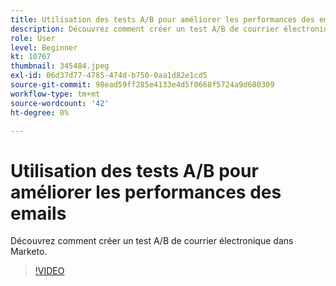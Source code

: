 ```yaml
---
title: Utilisation des tests A/B pour améliorer les performances des emails
description: Découvrez comment créer un test A/B de courrier électronique dans Marketo.
role: User
level: Beginner
kt: 10767
thumbnail: 345484.jpeg
exl-id: 06d37d77-4785-474d-b750-0aa1d82e1cd5
source-git-commit: 98ead59ff285e4133e4d5f0668f5724a9d680309
workflow-type: tm+mt
source-wordcount: '42'
ht-degree: 0%

---
```


# Utilisation des tests A/B pour améliorer les performances des emails

Découvrez comment créer un test A/B de courrier électronique dans Marketo.

>[!VIDEO](https://video.tv.adobe.com/v/345484/?quality=12&learn=on)
